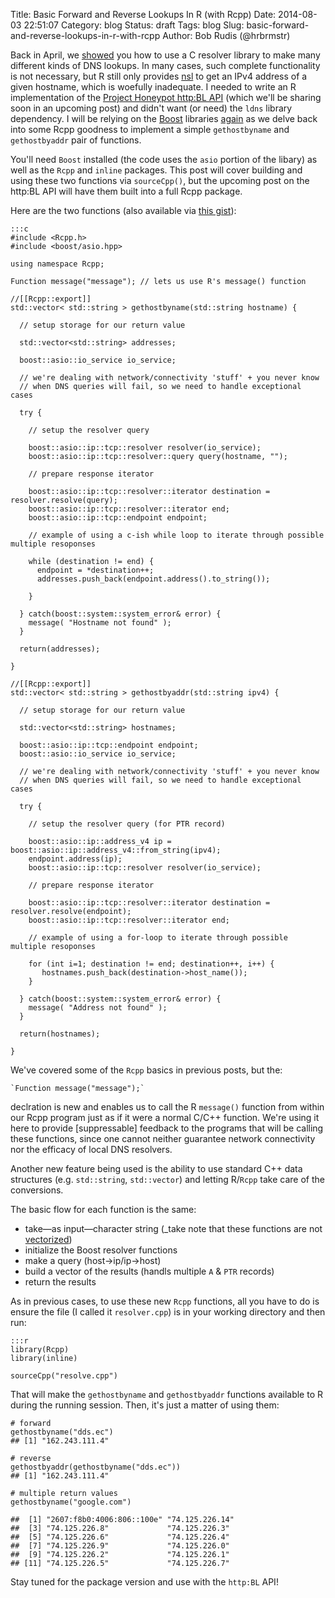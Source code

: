 Title: Basic Forward and Reverse Lookups In R (with Rcpp)
Date: 2014-08-03 22:51:07
Category: blog
Status: draft
Tags: blog
Slug: basic-forward-and-reverse-lookups-in-r-with-rcpp
Author: Bob Rudis (@hrbrmstr)

Back in April, we [showed](http://datadrivensecurity.info/blog/posts/2014/Apr/making-better-dns-txt-record-lookups-with-rcpp/) you how to use a C resolver library to make many different kinds of DNS lookups. In many cases, such complete functionality is not necessary, but R still only provides [nsl](http://stat.ethz.ch/R-manual/R-devel/library/utils/html/nsl.html) to get an IPv4 address of a given hostname, which is woefully inadequate. I needed to write an R implementation of the [Project Honeypot http:BL API](https://www.projecthoneypot.org/httpbl.php) (which we'll be sharing soon in an upcoming post) and didn't want (or need) the `ldns` library dependency. I will be relying on the [Boost](http://www.boost.org/) libraries [again](http://datadrivensecurity.info/blog/posts/2014/May/speeding-up-ipv4-address-conversion-in-r/) as we delve back into some Rcpp goodness to implement a simple `gethostbyname` and `gethostbyaddr` pair of functions.

You'll need `Boost` installed (the code uses the `asio` portion of the libary) as well as the `Rcpp` and `inline` packages. This post will cover building and using these two functions via `sourceCpp()`, but the upcoming post on the http:BL API will have them built into a full Rcpp package.

Here are the two functions (also available via [this gist](https://gist.github.com/hrbrmstr/8c10e5ae313581dea023)):

    :::c
    #include <Rcpp.h>
    #include <boost/asio.hpp>

    using namespace Rcpp;

    Function message("message"); // lets us use R's message() function

    //[[Rcpp::export]]
    std::vector< std::string > gethostbyname(std::string hostname) {
  
      // setup storage for our return value

      std::vector<std::string> addresses;

      boost::asio::io_service io_service;
  
      // we're dealing with network/connectivity 'stuff' + you never know
      // when DNS queries will fail, so we need to handle exceptional cases
  
      try {
    
        // setup the resolver query
    
        boost::asio::ip::tcp::resolver resolver(io_service);
        boost::asio::ip::tcp::resolver::query query(hostname, "");
   
        // prepare response iterator
  
        boost::asio::ip::tcp::resolver::iterator destination = resolver.resolve(query);
        boost::asio::ip::tcp::resolver::iterator end;
        boost::asio::ip::tcp::endpoint endpoint;
    
        // example of using a c-ish while loop to iterate through possible multiple resoponses
    
        while (destination != end) {
          endpoint = *destination++;
          addresses.push_back(endpoint.address().to_string());
      
        }
    
      } catch(boost::system::system_error& error) {
        message( "Hostname not found" );
      }

      return(addresses);

    }

    //[[Rcpp::export]]
    std::vector< std::string > gethostbyaddr(std::string ipv4) {
  
      // setup storage for our return value
  
      std::vector<std::string> hostnames;
  
      boost::asio::ip::tcp::endpoint endpoint;
      boost::asio::io_service io_service;
  
      // we're dealing with network/connectivity 'stuff' + you never know
      // when DNS queries will fail, so we need to handle exceptional cases
  
      try {
    
        // setup the resolver query (for PTR record)
    
        boost::asio::ip::address_v4 ip = boost::asio::ip::address_v4::from_string(ipv4);    
        endpoint.address(ip);
        boost::asio::ip::tcp::resolver resolver(io_service);    
    
        // prepare response iterator
    
        boost::asio::ip::tcp::resolver::iterator destination = resolver.resolve(endpoint);
        boost::asio::ip::tcp::resolver::iterator end;
    
        // example of using a for-loop to iterate through possible multiple resoponses
    
        for (int i=1; destination != end; destination++, i++) {
           hostnames.push_back(destination->host_name());
        }
    
      } catch(boost::system::system_error& error) {
        message( "Address not found" );
      }
  
      return(hostnames);
  
    }

We've covered some of the `Rcpp` basics in previous posts, but the:

    `Function message("message");`
 
declration is new and enables us to call the R `message()` function from within our Rcpp program just as if it were a normal C/C++ function. We're using it here to provide [suppressable] feedback to the programs that will be calling these functions, since one cannot neither guarantee network connectivity nor the efficacy of local DNS resolvers.

Another new feature being used is the ability to use standard C++ data structures (e.g. `std::string`, `std::vector`) and letting R/`Rcpp` take care of the conversions.

The basic flow for each function is the same:

- take&mdash;as input&mdash;character string (_take note that these functions are not [vectorized](http://datadrivensecurity.info/blog/posts/2014/May/vectorizing-ipv4-address-conversions-part-2/))
- initialize the Boost resolver functions
- make a query (host->ip/ip->host)
- build a vector of the results (handls multiple `A` &amp; `PTR` records)
- return the results

As in previous cases, to use these new `Rcpp` functions, all you have to do is ensure the file (I called it `resolver.cpp`) is in your working directory and then run:

    :::r
    library(Rcpp)
    library(inline)

    sourceCpp("resolve.cpp")

That will make the `gethostbyname` and `gethostbyaddr` functions available to R during the running session. Then, it's just a matter of using them:

    # forward
    gethostbyname("dds.ec")
    ## [1] "162.243.111.4"
 
    # reverse
    gethostbyaddr(gethostbyname("dds.ec"))
    ## [1] "162.243.111.4"

    # multiple return values
    gethostbyname("google.com")

    ##  [1] "2607:f8b0:4006:806::100e" "74.125.226.14"           
    ##  [3] "74.125.226.8"             "74.125.226.3"            
    ##  [5] "74.125.226.6"             "74.125.226.4"            
    ##  [7] "74.125.226.9"             "74.125.226.0"            
    ##  [9] "74.125.226.2"             "74.125.226.1"            
    ## [11] "74.125.226.5"             "74.125.226.7" 

Stay tuned for the package version and use with the `http:BL` API!